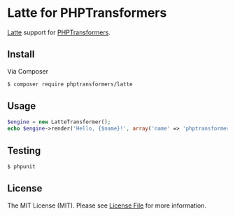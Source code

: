 # Latte for PHPTransformers

[Latte](https://github.com/nette/latte) support for [PHPTransformers](http://github.com/phptransformers/phptransformer).

## Install

Via Composer

``` bash
$ composer require phptransformers/latte
```

## Usage

``` php
$engine = new LatteTransformer();
echo $engine->render('Hello, {$name}!', array('name' => 'phptransformers');
```

## Testing

``` bash
$ phpunit
```

## License

The MIT License (MIT). Please see [License File](LICENSE) for more information.